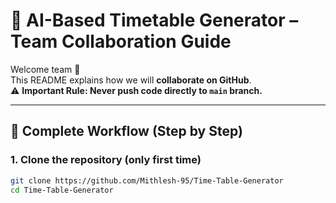# 📌 AI-Based Timetable Generator – Team Collaboration Guide

Welcome team 👋  
This README explains how we will **collaborate on GitHub**.  
⚠️ **Important Rule: Never push code directly to `main` branch.**

---

## 🔹 Complete Workflow (Step by Step)

### 1. Clone the repository (only first time)
```bash
git clone https://github.com/Mithlesh-95/Time-Table-Generator
cd Time-Table-Generator
```

